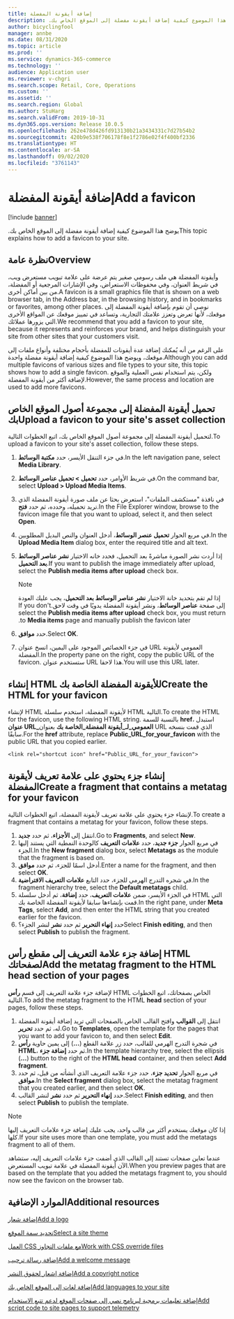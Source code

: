 ```yaml
---
title: إضافة أيقونة المفضلة
description: ‏‫يوضح هذا الموضوع كيفية إضافة أيقونة مفضلة إلى الموقع الخاص بك.‬
author: bicyclingfool
manager: annbe
ms.date: 08/31/2020
ms.topic: article
ms.prod: ''
ms.service: dynamics-365-commerce
ms.technology: ''
audience: Application user
ms.reviewer: v-chgri
ms.search.scope: Retail, Core, Operations
ms.custom: ''
ms.assetid: ''
ms.search.region: Global
ms.author: StuHarg
ms.search.validFrom: 2019-10-31
ms.dyn365.ops.version: Release 10.0.5
ms.openlocfilehash: 262e478d426fd913130b21a3434331c7d27b54b2
ms.sourcegitcommit: 420b9e538f706178f8e1f2786e02f4f400bf2336
ms.translationtype: HT
ms.contentlocale: ar-SA
ms.lasthandoff: 09/02/2020
ms.locfileid: "3761143"
---
```

# <a name="add-a-favicon"></a><span data-ttu-id="3d116-103">إضافة أيقونة المفضلة</span><span class="sxs-lookup"><span data-stu-id="3d116-103">Add a favicon</span></span>

[!include [banner](includes/banner.md)]

<span data-ttu-id="3d116-104">‏‫يوضح هذا الموضوع كيفية إضافة أيقونة مفضلة إلى الموقع الخاص بك.‬</span><span class="sxs-lookup"><span data-stu-id="3d116-104">This topic explains how to add a favicon to your site.</span></span>

## <a name="overview"></a><span data-ttu-id="3d116-105">نظرة عامة</span><span class="sxs-lookup"><span data-stu-id="3d116-105">Overview</span></span>

<span data-ttu-id="3d116-106">وأيقونة المفضلة هي ملف رسومي صغير يتم عرضة على علامة تبويب مستعرض ويب، في شريط العنوان، وفي محفوظات الاستعراض، وفي الإشارات المرجعية أو المفضلة، من بين أماكن أخرى.</span><span class="sxs-lookup"><span data-stu-id="3d116-106">A favicon is a small graphics file that is shown on a web browser tab, in the Address bar, in the browsing history, and in bookmarks or favorites, among other places.</span></span> <span data-ttu-id="3d116-107">نوصي أن تقوم بإضافة أيقونة المفضلة إلى موقعك، لأنها تعرض وتعزز علامتك التجارية، وتساعد في تمييز موقعك عن المواقع الأخرى التي يزورها عملائك.</span><span class="sxs-lookup"><span data-stu-id="3d116-107">We recommend that you add a favicon to your site, because it represents and reinforces your brand, and helps distinguish your site from other sites that your customers visit.</span></span>

<span data-ttu-id="3d116-108">على الرغم من أنه يُمكنك إضافة عدة أيقونات للمفضلة بأحجام مختلفة وأنواع ملفات إلى موقعك، ويوضح هذا الموضوع كيفية إضافة أيقونة مفضلة واحدة.</span><span class="sxs-lookup"><span data-stu-id="3d116-108">Although you can add multiple favicons of various sizes and file types to your site, this topic shows how to add a single favicon.</span></span> <span data-ttu-id="3d116-109">ولكن، يتم استخدام نفس العملية والموقع لإضافة أكثر من أيقونة المفضلة.</span><span class="sxs-lookup"><span data-stu-id="3d116-109">However, the same process and location are used to add more favicons.</span></span>

## <a name="upload-a-favicon-to-your-sites-asset-collection"></a><span data-ttu-id="3d116-110">تحميل أيقونة المفضلة إلى مجموعة أصول الموقع الخاص بك</span><span class="sxs-lookup"><span data-stu-id="3d116-110">Upload a favicon to your site's asset collection</span></span>

<span data-ttu-id="3d116-111">لتحميل أيقونة المفضلة إلى مجموعة أصول الموقع الخاص بك، اتبع الخطوات التالية.</span><span class="sxs-lookup"><span data-stu-id="3d116-111">To upload a favicon to your site's asset collection, follow these steps.</span></span>

1. <span data-ttu-id="3d116-112">في جزء التنقل الأيسر، حدد **مكتبة الوسائط**.</span><span class="sxs-lookup"><span data-stu-id="3d116-112">In the left navigation pane, select **Media Library**.</span></span>
1. <span data-ttu-id="3d116-113">في شريط الأوامر، حدد **تحميل \> تحميل عناصر الوسائط**.</span><span class="sxs-lookup"><span data-stu-id="3d116-113">On the command bar, select **Upload \> Upload Media Items**.</span></span>
1. <span data-ttu-id="3d116-114">في نافذة "مستكشف الملفات"، استعرض بحثا عن ملف صورة أيقونة المفضلة‬ الذي تريد تحميله، وحدده، ثم حدد **فتح**.</span><span class="sxs-lookup"><span data-stu-id="3d116-114">In the File Explorer window, browse to the favicon image file that you want to upload, select it, and then select **Open**.</span></span>
1. <span data-ttu-id="3d116-115">في مربع الحوار **تحميل عنصر الوسائط**، أدخل العنوان والنص البديل المطلوبين.</span><span class="sxs-lookup"><span data-stu-id="3d116-115">In the **Upload Media Item** dialog box, enter the required title and alt text.</span></span>
1. <span data-ttu-id="3d116-116">إذا أردت نشر الصورة مباشرةً بعد التحميل، فحدد خانه الاختيار **نشر عناصر الوسائط بعد التحميل**.</span><span class="sxs-lookup"><span data-stu-id="3d116-116">If you want to publish the image immediately after upload, select the **Publish media items after upload** check box.</span></span>

    > [!NOTE]
    > <span data-ttu-id="3d116-117">إذا لم تقم بتحديد خانة الاختيار **نشر عناصر الوسائط بعد التحميل‬‏‫**، يجب عليك العودة إلى صفحة **عناصر الوسائط**، ونشر أيقونة المفضلة يدويًا في وقت لاحق.</span><span class="sxs-lookup"><span data-stu-id="3d116-117">If you don't select the **Publish media items after upload** check box, you must return to **Media items** page and manually publish the favicon later.</span></span>

1. <span data-ttu-id="3d116-118">حدد **موافق**.</span><span class="sxs-lookup"><span data-stu-id="3d116-118">Select **OK**.</span></span>
1. <span data-ttu-id="3d116-119">في جزء الخصائص الموجود على اليمين، انسخ عنوان URL العمومي لأيقونة المفضلة.</span><span class="sxs-lookup"><span data-stu-id="3d116-119">In the property pane on the right, copy the public URL of the favicon.</span></span> <span data-ttu-id="3d116-120">ستستخدم عنوان URL هذا لاحقا.</span><span class="sxs-lookup"><span data-stu-id="3d116-120">You will use this URL later.</span></span>

## <a name="create-the-html-for-your-favicon"></a><span data-ttu-id="3d116-121">إنشاء HTML للأيقونة المفضلة الخاصة بك</span><span class="sxs-lookup"><span data-stu-id="3d116-121">Create the HTML for your favicon</span></span>

<span data-ttu-id="3d116-122">لإنشاء HTML لأيقونة المفضلة، استخدم سلسلة HTML التالية.</span><span class="sxs-lookup"><span data-stu-id="3d116-122">To create the HTML for the favicon, use the following HTML string.</span></span> <span data-ttu-id="3d116-123">بالنسبة للسمة **href**، استبدل **عنوان URL\_العمومي\_لـ\_أيقونة المفضلة\_الخاصة بك** بعنوان URL الذي قمت بنسخه سابقًا.</span><span class="sxs-lookup"><span data-stu-id="3d116-123">For the **href** attribute, replace **Public\_URL\_for\_your\_favicon** with the public URL that you copied earlier.</span></span>

`<link rel="shortcut icon" href="Public_URL_for_your_favicon">`

## <a name="create-a-fragment-that-contains-a-metatag-for-your-favicon"></a><span data-ttu-id="3d116-124">إنشاء جزء يحتوي على علامة تعريف لأيقونة المفضلة</span><span class="sxs-lookup"><span data-stu-id="3d116-124">Create a fragment that contains a metatag for your favicon</span></span>

<span data-ttu-id="3d116-125">لإنشاء جزء يحتوي على علامة تعريف لأيقونة المفضلة، اتبع الخطوات التالية.</span><span class="sxs-lookup"><span data-stu-id="3d116-125">To create a fragment that contains a metatag for your favicon, follow these steps.</span></span>

1. <span data-ttu-id="3d116-126">انتقل إلى **الأجزاء**، ثم حدد **جديد**.</span><span class="sxs-lookup"><span data-stu-id="3d116-126">Go to **Fragments**, and select **New**.</span></span>
1. <span data-ttu-id="3d116-127">في مربع الحوار **جزء جديد**، حدد **علامات التعريف** كالوحدة النمطية التي يستند إليها الجزء.</span><span class="sxs-lookup"><span data-stu-id="3d116-127">In the **New fragment** dialog box, select **Metatags** as the module that the fragment is based on.</span></span>
1. <span data-ttu-id="3d116-128">أدخل اسمًا للجزء، ثم حدد **موافق**.</span><span class="sxs-lookup"><span data-stu-id="3d116-128">Enter a name for the fragment, and then select **OK**.</span></span>
1. <span data-ttu-id="3d116-129">في شجره التدرج الهرمي للجزء، حدد التابع **علامات التعريف الافتراضية**.</span><span class="sxs-lookup"><span data-stu-id="3d116-129">In the fragment hierarchy tree, select the **Default metatags** child.</span></span>
1. <span data-ttu-id="3d116-130">في الجزء الأيسر، ضمن **علامات التعريف**، حدد **إضافة**، ثم أدخل سلسلة HTML التي قمت بإنشاءها سابقا لأيقونة المفضلة الخاصة بك.</span><span class="sxs-lookup"><span data-stu-id="3d116-130">In the right pane, under **Meta Tags**, select **Add**, and then enter the HTML string that you created earlier for the favicon.</span></span> 
1. <span data-ttu-id="3d116-131">حدد **إنهاء التحرير** ثم حدد **نشر** لنشر الجزء؟</span><span class="sxs-lookup"><span data-stu-id="3d116-131">Select **Finish editing**, and then select **Publish** to publish the fragment.</span></span>

## <a name="add-the-metatag-fragment-to-the-html-head-section-of-your-pages"></a><span data-ttu-id="3d116-132">إضافة جزء علامة التعريف إلى مقطع رأس HTML لصفحاتك</span><span class="sxs-lookup"><span data-stu-id="3d116-132">Add the metatag fragment to the HTML head section of your pages</span></span>

<span data-ttu-id="3d116-133">لإضافة جزء علامة التعريف إلى قسم **رأس** HTML الخاص بصفحاتك، اتبع الخطوات التالية.</span><span class="sxs-lookup"><span data-stu-id="3d116-133">To add the metatag fragment to the HTML **head** section of your pages, follow these steps.</span></span>

1. <span data-ttu-id="3d116-134">انتقل إلى **القوالب** وافتح القالب الخاص بالصفحات التي تريد إضافة أيقونة المفضلة له، ثم حدد **تحرير**.</span><span class="sxs-lookup"><span data-stu-id="3d116-134">Go to **Templates**, open the template for the pages that you want to add your favicon to, and then select **Edit**.</span></span>
1. <span data-ttu-id="3d116-135">في شجرة التدرج الهرمي للقالب، حدد زر علامة القطع (**...**) إلى يمين حاوية **رأس HTML**، ثم حدد **إضافة جزء**.</span><span class="sxs-lookup"><span data-stu-id="3d116-135">In the template hierarchy tree, select the ellipsis (**...**) button to the right of the **HTML head** container, and then select **Add fragment**.</span></span>
1. <span data-ttu-id="3d116-136">في مربع الحوار **تحديد جزء**، حدد جزء علامة التعريف الذي أنشأته من قبل، ثم حدد **موافق**.</span><span class="sxs-lookup"><span data-stu-id="3d116-136">In the **Select fragment** dialog box, select the metatag fragment that you created earlier, and then select **OK**.</span></span>
1. <span data-ttu-id="3d116-137">حدد **إنهاء التحرير** ثم حدد **نشر** لنشر القالب.</span><span class="sxs-lookup"><span data-stu-id="3d116-137">Select **Finish editing**, and then select **Publish** to publish the template.</span></span>

> [!NOTE]
> <span data-ttu-id="3d116-138">إذا كان موقعك يستخدم أكثر من قالب واحد، يجب عليك إضافة جزء علامات التعريف إليها كلها.</span><span class="sxs-lookup"><span data-stu-id="3d116-138">If your site uses more than one template, you must add the metatags fragment to all of them.</span></span>

<span data-ttu-id="3d116-139">عندما تعاين صفحات تستند إلى القالب الذي أضفت جزء علامات التعريف إليه، ستشاهد الآن أيقونة المفضلة في علامة تبويب المستعرض.</span><span class="sxs-lookup"><span data-stu-id="3d116-139">When you preview pages that are based on the template that you added the metatags fragment to, you should now see the favicon on the browser tab.</span></span>

## <a name="additional-resources"></a><span data-ttu-id="3d116-140">الموارد الإضافية</span><span class="sxs-lookup"><span data-stu-id="3d116-140">Additional resources</span></span>

[<span data-ttu-id="3d116-141">إضافة شعار</span><span class="sxs-lookup"><span data-stu-id="3d116-141">Add a logo</span></span>](add-logo.md)

[<span data-ttu-id="3d116-142">تحديد سمة الموقع</span><span class="sxs-lookup"><span data-stu-id="3d116-142">Select a site theme</span></span>](select-site-theme.md)

[<span data-ttu-id="3d116-143">العمل CSS مع ملفات التجاوز</span><span class="sxs-lookup"><span data-stu-id="3d116-143">Work with CSS override files</span></span>](css-override-files.md)

[<span data-ttu-id="3d116-144">إضافة رسالة ترحيب</span><span class="sxs-lookup"><span data-stu-id="3d116-144">Add a welcome message</span></span>](add-welcome-message.md)

[<span data-ttu-id="3d116-145">إضافة إشعار لحقوق النشر</span><span class="sxs-lookup"><span data-stu-id="3d116-145">Add a copyright notice</span></span>](add-copyright-notice.md)

[<span data-ttu-id="3d116-146">إضافة لغات إلى الموقع الخاص بك</span><span class="sxs-lookup"><span data-stu-id="3d116-146">Add languages to your site</span></span>](add-languages-to-site.md)

[<span data-ttu-id="3d116-147">إضافة تعليمات برمجية لبرنامج نصي إلى صفحات الموقع لدعم تتبع الاستخدام</span><span class="sxs-lookup"><span data-stu-id="3d116-147">Add script code to site pages to support telemetry</span></span>](add-telemetry.md)


